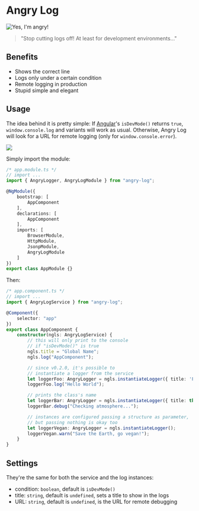 # Angry Log

![Yes, I'm angry!](https://i.imgur.com/qeoFdfd.png)
> "Stop cutting logs off! At least for development environments..."

## Benefits

* Shows the correct line
* Logs only under a certain condition
* Remote logging in production
* Stupid simple and elegant

## Usage

The idea behind it is pretty simple:
If [Angular]'s `isDevMode()` returns `true`, 
`window.console.log` and variants will work as usual. Otherwise, Angry Log will 
look for a URL for remote logging (only for `window.console.error`).

![](https://i.imgur.com/mNoVwlc.png)

Simply import the module:
```typescript
/* app.module.ts */
// import ...
import { AngryLogger, AngryLogModule } from "angry-log";

@NgModule({
    bootstrap: [
        AppComponent
    ],
    declarations: [
        AppComponent
    ],
    imports: [
        BrowserModule,
        HttpModule,
        JsonpModule,
        AngryLogModule
    ]
})
export class AppModule {}
```

Then:
```typescript
/* app.component.ts */
// import ...
import { AngryLogService } from "angry-log";

@Component({
    selector: "app"
})
export class AppComponent {
    constructor(ngls: AngryLogService) {
        // this will only print to the console
        // if "isDevMode()" is true
        ngls.title = "Global Name";
        ngls.log("AppComponent");

        // since v0.2.0, it's possible to
        // instantiate a logger from the service
        let loggerFoo: AngryLogger = ngls.instantiateLogger({ title: 'From Foo' });
        loggerFoo.log("Hello World");

        // prints the class's name
        let loggerBar: AngryLogger = ngls.instantiateLogger({ title: this });
        loggerBar.debug("Checking atmosphere...");

        // instances are configured passing a structure as parameter,
        // but passing nothing is okay too
        let loggerVegan: AngryLogger = ngls.instantiateLogger();
        loggerVegan.warn("Save the Earth, go vegan!");
    }
}
```

## Settings

They're the same for both the service and the log instances:
* condition: `boolean`, default is `isDevMode()`
* title: `string`, default is `undefined`, sets a title to show in the logs
* URL: `string`, default is `undefined`, is the URL for remote debugging

[Angular]: https://angular.io
